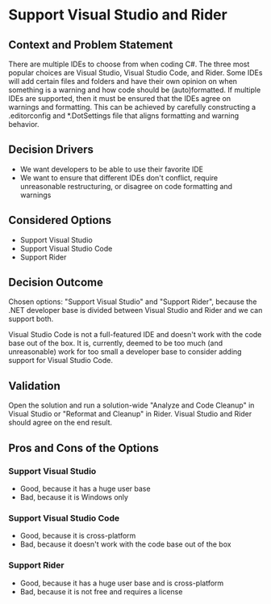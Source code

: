 # Support Visual Studio and Rider

## Context and Problem Statement

There are multiple IDEs to choose from when coding C#. The three most popular choices are Visual Studio, Visual Studio Code, and Rider.
Some IDEs will add certain files and folders and have their own opinion on when something is a warning and how code should be (auto)formatted.
If multiple IDEs are supported, then it must be ensured that the IDEs agree on warnings and formatting.
This can be achieved by carefully constructing a .editorconfig and *.DotSettings file that aligns formatting and warning behavior.

## Decision Drivers

* We want developers to be able to use their favorite IDE
* We want to ensure that different IDEs don't conflict, require unreasonable restructuring, or disagree on code formatting and warnings

## Considered Options

* Support Visual Studio
* Support Visual Studio Code
* Support Rider

## Decision Outcome

Chosen options: "Support Visual Studio" and "Support Rider", because the .NET developer base is divided between Visual Studio and Rider and we can support both.

Visual Studio Code is not a full-featured IDE and doesn't work with the code base out of the box.
It is, currently, deemed to be too much (and unreasonable) work for too small a developer base to consider adding support for Visual Studio Code.

## Validation

Open the solution and run a solution-wide "Analyze and Code Cleanup" in Visual Studio or "Reformat and Cleanup" in Rider.
Visual Studio and Rider should agree on the end result.

## Pros and Cons of the Options

### Support Visual Studio

* Good, because it has a huge user base
* Bad, because it is Windows only

### Support Visual Studio Code

* Good, because it is cross-platform
* Bad, because it doesn't work with the code base out of the box

### Support Rider

* Good, because it has a huge user base and is cross-platform
* Bad, because it is not free and requires a license